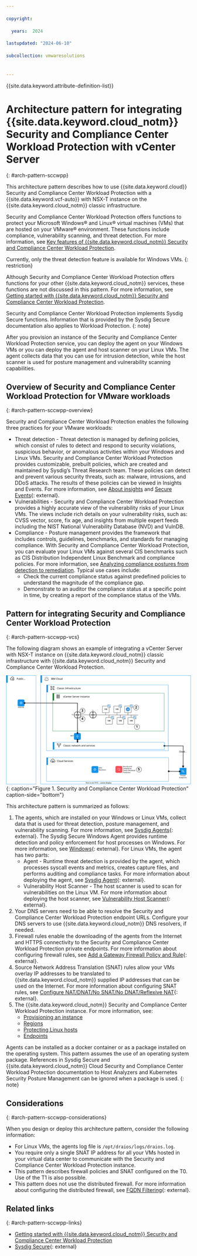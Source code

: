 ```yaml
---

copyright:

  years:  2024

lastupdated: "2024-06-10"

subcollection: vmwaresolutions


---
```


{{site.data.keyword.attribute-definition-list}}

# Architecture pattern for integrating {{site.data.keyword.cloud_notm}} Security and Compliance Center Workload Protection with vCenter Server
{: #arch-pattern-sccwpp}

This architecture pattern describes how to use {{site.data.keyword.cloud}} Security and Compliance Center Workload Protection with a {{site.data.keyword.vcf-auto}} with NSX-T instance on the {{site.data.keyword.cloud_notm}} classic infrastructure.

Security and Compliance Center Workload Protection offers functions to protect your Microsoft Windows® and Linux® virtual machines (VMs) that are hosted on your VMware® environment. These functions include compliance, vulnerability scanning, and threat detection. For more information, see [Key features of {{site.data.keyword.cloud_notm}} Security and Compliance Center Workload Protection](/docs/workload-protection?topic=workload-protection-key-features).

Currently, only the threat detection feature is available for Windows VMs.
{: restriction}

Although Security and Compliance Center Workload Protection offers functions for your other {{site.data.keyword.cloud_notm}} services, these functions are not discussed in this pattern. For more information, see [Getting started with {{site.data.keyword.cloud_notm}} Security and Compliance Center Workload Protection](/docs/workload-protection?topic=workload-protection-getting-started).

Security and Compliance Center Workload Protection implements Sysdig Secure functions. Information that is provided by the Sysdig Secure documentation also applies to Workload Protection.
{: note}

After you provision an instance of the Security and Compliance Center Workload Protection service, you can deploy the agent on your Windows VMs or you can deploy the agent and host scanner on your Linux VMs. The agent collects data that you can use for intrusion detection, while the host scanner is used for posture management and vulnerability scanning capabilities.

## Overview of Security and Compliance Center Workload Protection for VMware workloads
{: #arch-pattern-sccwpp-overview}

Security and Compliance Center Workload Protection enables the following three practices for your VMware workloads:

* Threat detection - Threat detection is managed by defining policies, which consist of rules to detect and respond to security violations, suspicious behavior, or anomalous activities within your Windows and Linux VMs. Security and Compliance Center Workload Protection provides customizable, prebuilt policies, which are created and maintained by Sysdig’s Threat Research team. These policies can detect and prevent various security threats, such as: malware, intrusions, and DDoS attacks. The results of these policies can be viewed in Insights and Events. For more information, see [About insights](/docs/workload-protection?topic=workload-protection-insights) and [Secure Events](https://docs.sysdig.com/en/docs/sysdig-secure/secure-events/){: external}.
* Vulnerabilities - Security and Compliance Center Workload Protection provides a highly accurate view of the vulnerability risks of your Linux VMs. The views include rich details on your vulnerability risks, such as: CVSS vector, score, fix age, and insights from multiple expert feeds including the NIST National Vulnerability Database (NVD) and VulnDB.
* Compliance - Posture management provides the framework that includes controls, guidelines, benchmarks, and standards for managing compliance. With Security and Compliance Center Workload Protection, you can evaluate your Linux VMs against several CIS benchmarks such as CIS Distribution Independent Linux Benchmark and compliance policies. For more information, see [Analyzing compliance postures from detection to remediation](/docs/workload-protection?topic=workload-protection-compliance). Typical use cases include:
   * Check the current compliance status against predefined policies to understand the magnitude of the compliance gap.
   * Demonstrate to an auditor the compliance status at a specific point in time, by creating a report of the compliance status of the VMs.

## Pattern for integrating Security and Compliance Center Workload Protection
{: #arch-pattern-sccwpp-vcs}

The following diagram shows an example of integrating a vCenter Server with NSX-T instance on {{site.data.keyword.cloud_notm}} classic infrastructure with {{site.data.keyword.cloud_notm}} Security and Compliance Center Workload Protection.

![Pattern for integrating Security and Compliance Center Workload Protection ](../../images/arch-pattern-scwpp-vcs.svg "Security and Compliance Center Workload Protection."){: caption="Figure 1. Security and Compliance Center Workload Protection" caption-side="bottom"}

This architecture pattern is summarized as follows: 

1. The agents, which are installed on your Windows or Linux VMs, collect data that is used for threat detection, posture management, and vulnerability scanning. For more information, see [Sysdig Agents](https://docs.sysdig.com/en/docs/sysdig-secure/integrations-for-sysdig-secure/data-sources/sysdig-agents/){: external}. The Sysdig Secure Windows Agent provides runtime detection and policy enforcement for host processes on Windows. For more information, see [Windows](https://sysdig-docs-pr-1796.onrender.com/en/docs/installation/sysdig-secure/install-agent-components/windows/){: external}. For Linux VMs, the agent has two parts:
   * Agent - Runtime threat detection is provided by the agent, which processes syscall events and metrics, creates capture files, and performs auditing and compliance tasks. For more information about deploying the agent, see [Sysdig Agent](https://docs.sysdig.com/en/docs/installation/sysdig-secure/install-agent-components/hosts/packages/sysdig-agent/){: external}.
   * Vulnerability Host Scanner - The host scanner is used to scan for vulnerabilities on the Linux VM. For more information about deploying the host scanner, see [Vulnerability Host Scanner](https://docs.sysdig.com/en/docs/installation/sysdig-secure/install-agent-components/hosts/packages/vulnerability-host-scanner/){: external}.
2. Your DNS servers need to be able to resolve the Security and Compliance Center Workload Protection endpoint URLs. Configure your DNS servers to use {{site.data.keyword.cloud_notm}} DNS resolvers, if needed. 
3. Firewall rules enable the downloading of the agents from the Internet and HTTPS connectivity to the Security and Compliance Center Workload Protection private endpoints. For more information about configuring firewall rules, see [Add a Gateway Firewall Policy and Rule](https://docs.vmware.com/en/VMware-NSX/4.1/administration/GUID-DE6FE8CB-017E-41C8-85FC-D71CF27F85C2.html){: external}.
4. Source Network Address Translation (SNAT) rules allow your VMs overlay IP addresses to be translated to {{site.data.keyword.cloud_notm}} supplied IP addresses that can be used on the Internet. For more information about configuring SNAT rules, see [Configure NAT/DNAT/No SNAT/No DNAT/Reflexive NAT](https://docs.vmware.com/en/VMware-NSX/4.1/administration/GUID-DDB35A76-BD12-4F09-8D88-2490E4DAA8F6.html){: external}.
5. The {{site.data.keyword.cloud_notm}} Security and Compliance Center Workload Protection instance. For more information, see:
   * [Provisioning an instance](/docs/workload-protection?topic=workload-protection-provision)
   * [Regions](/docs/workload-protection?topic=workload-protection-regions)
   * [Protecting Linux hosts](/docs/workload-protection?topic=workload-protection-protecting-linux-hosts)
   * [Endpoints](/docs/workload-protection?topic=workload-protection-endpoints)

Agents can be installed as a docker container or as a package installed on the operating system. This pattern assumes the use of an operating system package. References in Sysdig Secure and {{site.data.keyword.cloud_notm}} Cloud Security and Compliance Center Workload Protection documentation to Host Analyzers and Kubernetes Security Posture Management can be ignored when a package is used.
{: note}

## Considerations
{: #arch-pattern-sccwpp-considerations}

When you design or deploy this architecture pattern, consider the following information: 

* For Linux VMs, the agents log file is `/opt/draios/logs/draios.log`.
* You require only a single SNAT IP address for all your VMs hosted in your virtual data center to communicate with the Security and Compliance Center Workload Protection instance.
* This pattern describes firewall policies and SNAT configured on the T0. Use of the T1 is also possible.
* This pattern does not use the distributed firewall. For more information about configuring the distributed firewall, see [FQDN Filtering](https://docs.vmware.com/en/VMware-NSX/4.1/administration/GUID-63262728-CA72-47D2-8E4F-16617B63A9A4.html){: external}.

## Related links
{: #arch-pattern-sccwpp-links}

* [Getting started with {{site.data.keyword.cloud_notm}} Security and Compliance Center Workload Protection](/docs/workload-protection?topic=workload-protection-getting-started)
* [Sysdig Secure](https://docs.sysdig.com/en/docs/sysdig-secure/){: external}

